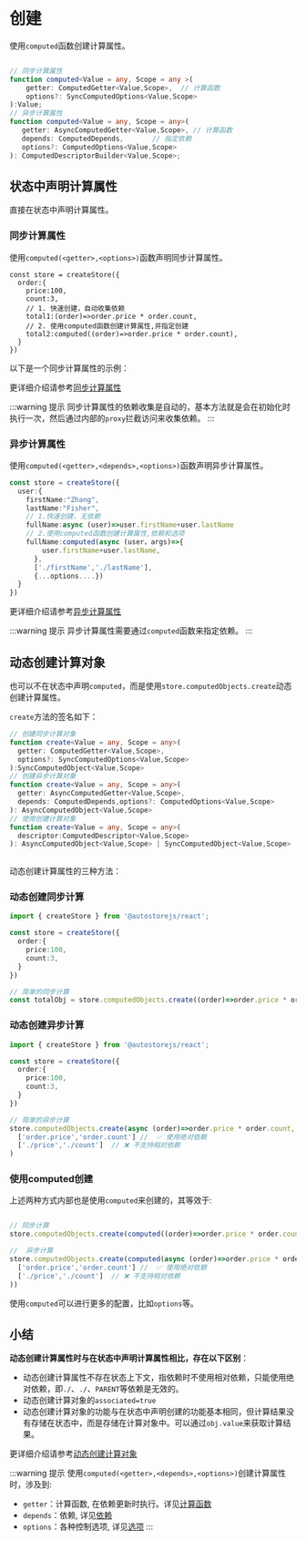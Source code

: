 # 创建

使用`computed`函数创建计算属性。

```ts

// 同步计算属性
function computed<Value = any, Scope = any >(
    getter: ComputedGetter<Value,Scope>,  // 计算函数
    options?: SyncComputedOptions<Value,Scope>
):Value;
// 异步计算属性
function computed<Value = any, Scope = any>(
   getter: AsyncComputedGetter<Value,Scope>, // 计算函数
   depends: ComputedDepends,       // 指定依赖
   options?: ComputedOptions<Value,Scope>
): ComputedDescriptorBuilder<Value,Scope>;
```



## 状态中声明计算属性

直接在状态中声明计算属性。

### 同步计算属性

使用`computed(<getter>,<options>)`函数声明同步计算属性。

```tsx  {5-8}
const store = createStore({
  order:{
    price:100,
    count:3,
    // 1. 快速创建，自动收集依赖
    total1:(order)=>order.price * order.count,
    // 2. 使用computed函数创建计算属性,并指定创建
    total2:computed((order)=>order.price * order.count),
  }
})
```

以下是一个同步计算属性的示例：

<demo react="computed/createSyncBase.tsx"/>
 

更详细介绍请参考[同步计算属性](./sync.md)

:::warning 提示
同步计算属性的依赖收集是自动的，基本方法就是会在初始化时执行一次，然后通过内部的`proxy`拦截访问来收集依赖。
:::

### 异步计算属性

使用`computed(<getter>,<depends>,<options>)`函数声明异步计算属性。

```typescript {5-12}
const store = createStore({
  user:{
    firstName:"Zhang",
    lastName:"Fisher",
    // 1.快速创建，无依赖
    fullName:async (user)=>user.firstName+user.lastName
    // 2.使用computed函数创建计算属性,依赖和选项
    fullName:computed(async (user，args)=>{
        user.firstName+user.lastName,
      },
      ['./firstName','./lastName'],
      {...options....})
  }
})


```

更详细介绍请参考[异步计算属性](./async.md)


:::warning 提示
异步计算属性需要通过`computed`函数来指定依赖。
:::


## 动态创建计算对象

也可以不在状态中声明`computed`，而是使用`store.computedObjects.create`动态创建计算属性。

`create`方法的签名如下：

```typescript
// 创建同步计算对象
function create<Value = any, Scope = any>(
  getter: ComputedGetter<Value,Scope>,
  options?: SyncComputedOptions<Value,Scope>
):SyncComputedObject<Value,Scope>
// 创建异步计算对象
function create<Value = any, Scope = any>(
  getter: AsyncComputedGetter<Value,Scope>,
  depends: ComputedDepends,options?: ComputedOptions<Value,Scope>
): AsyncComputedObject<Value,Scope>    
// 使用创建计算对象
function create<Value = any, Scope = any>(
  descriptor:ComputedDescriptor<Value,Scope>
): AsyncComputedObject<Value,Scope> | SyncComputedObject<Value,Scope>    
   
```

动态创建计算属性的三种方法：

### 动态创建同步计算

```ts  
import { createStore } from '@autostorejs/react';

const store = createStore({
  order:{
    price:100,
    count:3,
  }
})

// 简单的同步计算
const totalObj = store.computedObjects.create((order)=>order.price * order.count)


```

### 动态创建异步计算

```ts 
import { createStore } from '@autostorejs/react'; 

const store = createStore({
  order:{
    price:100,
    count:3,
  }
})

// 简单的异步计算
store.computedObjects.create(async (order)=>order.price * order.count,
  ['order.price','order.count'] //  ✅ 使用绝对依赖
  ['./price','./count']  // ❌ 不支持相对依赖
)
```


### 使用computed创建

上述两种方式内部也是使用`computed`来创建的，其等效于:

```ts 

// 同步计算
store.computedObjects.create(computed((order)=>order.price * order.count))

//  异步计算
store.computedObjects.create(computed(async (order)=>order.price * order.count,
  ['order.price','order.count'] //  ✅ 使用绝对依赖
  ['./price','./count']  // ❌ 不支持相对依赖
))
```

使用`computed`可以进行更多的配置，比如`options`等。


## 小结

**动态创建计算属性时与在状态中声明计算属性相比，存在以下区别**：

- 动态创建计算属性不存在状态上下文，指依赖时不使用相对依赖，只能使用绝对依赖，即`./`、`./`、`PARENT`等依赖是无效的。
- 动态创建计算对象的`associated=true`
- 动态创建计算对象的功能与在状态中声明创建的功能基本相同，但计算结果没有存储在状态中，而是存储在计算对象中。可以通过`obj.value`来获取计算结果。

更详细介绍请参考[动态创建计算对象](./objects.md)


:::warning 提示
使用`computed(<getter>,<depends>,<options>)`创建计算属性时，涉及到:
- `getter`：计算函数, 在依赖更新时执行。详见[计算函数](./getter.md)
- `depends`：依赖, 详见[依赖](./deps.md)
- `options`：各种控制选项, 详见[选项](./options.md)
:::
